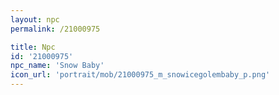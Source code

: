 ```yaml
---
layout: npc
permalink: /21000975

title: Npc
id: '21000975'
npc_name: 'Snow Baby'
icon_url: 'portrait/mob/21000975_m_snowicegolembaby_p.png'
---
```

